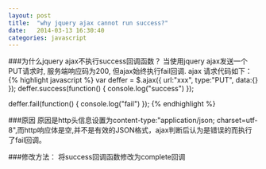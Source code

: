 ```yaml
---
layout: post
title:  "why jquery ajax cannot run success?"
date:   2014-03-13 16:30:40
categories: javascript
---
```


###为什么jquery ajax不执行success回调函数？
当使用jquery ajax发送一个PUT请求时, 服务端响应码为200, 但ajax始终执行fail回调. ajax 请求代码如下：
{% highlight javascript %}
    var deffer = $.ajax({
          url:"xxx",
          type:"PUT",
          data:{}
    });
   deffer.success(function() {
       console.log("success")
   });

  deffer.fail(function() {
      console.log("fail")
  });
{% endhighlight %}

###原因
原因是http头信息设置为content-type:"application/json; charset=utf-8",而http响应体是空,并不是有效的JSON格式，ajax判断后认为是错误的而执行了fail回调。

###修改方法：
将success回调函数修改为complete回调